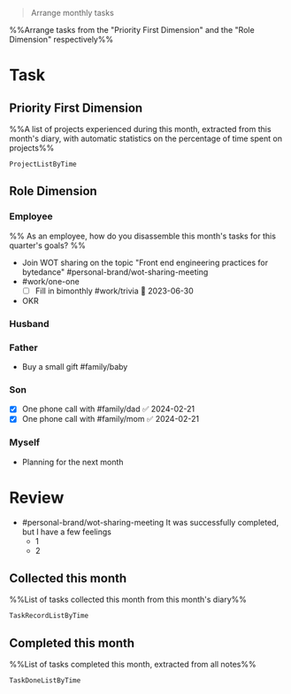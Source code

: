 > Arrange monthly tasks

%%Arrange tasks from the "Priority First Dimension" and the "Role Dimension" respectively%%

# Task

## Priority First Dimension
%%A list of projects experienced during this month, extracted from this month's diary, with automatic statistics on the percentage of time spent on projects%%
```PeriodicPARA
ProjectListByTime
```

## Role Dimension
### Employee
%% As an employee, how do you disassemble this month's tasks for this quarter's goals? %%
- Join WOT sharing on the topic "Front end engineering practices for bytedance" #personal-brand/wot-sharing-meeting 
- #work/one-one 
	- [ ] Fill in bimonthly #work/trivia 📅 2023-06-30
- OKR
### Husband
### Father
- Buy a small gift #family/baby 
### Son
- [x] One phone call with #family/dad ✅ 2024-02-21
- [x] One phone call with #family/mom ✅ 2024-02-21
### Myself
- Planning for the next month

# Review
- #personal-brand/wot-sharing-meeting It was successfully completed, but I have a few feelings
	- 1
	- 2

## Collected this month
%%List of tasks collected this month from this month's diary%%
```PeriodicPARA
TaskRecordListByTime
```

## Completed this month
%%List of tasks completed this month, extracted from all notes%%
```PeriodicPARA
TaskDoneListByTime
```
